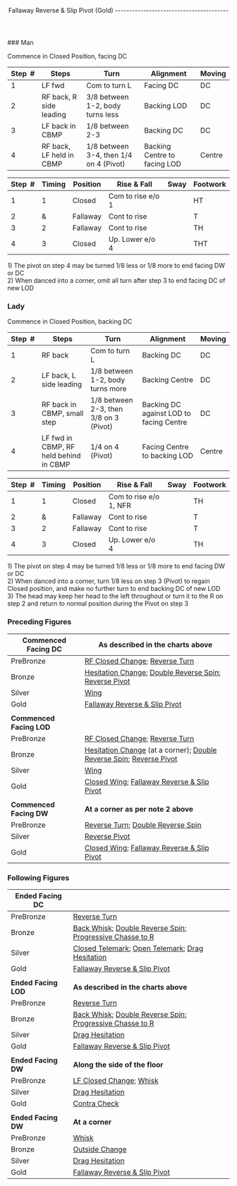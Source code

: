 <header>Fallaway Reverse &amp; Slip Pivot (Gold)
----------------------------------------

 </header>### Man

Commence in Closed Position, facing DC

 | **Step<span style="color:white">\_</span>\#** | **Steps** | **Turn** | **Alignment** | **Moving** |
|---|---|---|---|---|
| 1 | LF fwd | Com to turn L | Facing DC | DC |
| 2 | RF back, R side leading | 3/8 between 1-2, body turns less | Backing LOD | DC |
| 3 | LF back in CBMP | 1/8 between 2-3 | Backing DC | DC |
| 4 | RF back, LF held in CBMP | 1/8 between 3-4, then 1/4 on 4 (Pivot) | Backing Centre to facing LOD | Centre |

 | **Step<span style="color:white">\_</span>\#** | **Timing** | **Position** | **Rise &amp; Fall** | **Sway** | **Footwork** |
|---|---|---|---|---|---|
| 1 | 1 | Closed | Com to rise e/o 1 |  | HT |
| 2 | &amp; | Fallaway | Cont to rise |  | T |
| 3 | 2 | Fallaway | Cont to rise |  | TH |
| 4 | 3 | Closed | Up. Lower e/o 4 |  | THT |

1\) The pivot on step 4 may be turned 1/8 less or 1/8 more to end facing DW or DC  
 2) When danced into a corner, omit all turn after step 3 to end facing DC of new LOD

### Lady

Commence in Closed Position, backing DC

 | **Step<span style="color:white">\_</span>\#** | **Steps** | **Turn** | **Alignment** | **Moving** |
|---|---|---|---|---|
| 1 | RF back | Com to turn L | Backing DC | DC |
| 2 | LF back, L side leading | 1/8 between 1-2, body turns more | Backing Centre | DC |
| 3 | RF back in CBMP, small step | 1/8 between 2-3, then 3/8 on 3 (Pivot) | Backing DC against LOD to facing Centre | DC |
| 4 | LF fwd in CBMP, RF held behind in CBMP | 1/4 on 4 (Pivot) | Facing Centre to backing LOD | Centre |

 | **Step<span style="color:white">\_</span>\#** | **Timing** | **Position** | **Rise &amp; Fall** | **Sway** | **Footwork** |
|---|---|---|---|---|---|
| 1 | 1 | Closed | Com to rise e/o 1, NFR |  | TH |
| 2 | &amp; | Fallaway | Cont to rise |  | T |
| 3 | 2 | Fallaway | Cont to rise |  | T |
| 4 | 3 | Closed | Up. Lower e/o 4 |  | TH |

1\) The pivot on step 4 may be turned 1/8 less or 1/8 more to end facing DW or DC  
 2) When danced into a corner, turn 1/8 less on step 3 (Pivot) to regain Closed position, and make no further turn to end backing DC of new LOD  
 3) The head may keep her head to the left throughout or turn it to the R on step 2 and return to normal position during the Pivot on step 3

### Preceding Figures

 | **Commenced Facing DC** | **As described in the charts above** |
|---|---|
| PreBronze | [RF Closed Change](closed_change_RF.md); [Reverse Turn](reverse_turn.md) |
| Bronze | [Hesitation Change](hesitation_change.md); [Double Reverse Spin](double_reverse.md); [Reverse Pivot](reverse_pivot.md) |
| Silver | [Wing](wing.md) |
| Gold | [Fallaway Reverse &amp; Slip Pivot](fallaway_reverse.md) |
|  |  |
| **Commenced Facing LOD** |  |
| PreBronze | [RF Closed Change](closed_change_RF.md); [Reverse Turn](reverse_turn.md) |
| Bronze | [Hesitation Change](hesitation_change.md) (at a corner); [Double Reverse Spin](double_reverse.md); [Reverse Pivot](reverse_pivot.md) |
| Silver | [Wing](wing.md) |
| Gold | [Closed Wing](closed_wing.md); [Fallaway Reverse &amp; Slip Pivot](fallaway_reverse.md) |
|  |  |
| **Commenced Facing DW** | **At a corner as per note 2 above** |
| PreBronze | [Reverse Turn](reverse_turn.md); [Double Reverse Spin](double_reverse.md) |
| Silver | [Reverse Pivot](reverse_pivot.md) |
| Gold | [Closed Wing](closed_wing.md); [Fallaway Reverse &amp; Slip Pivot](fallaway_reverse.md) |

### Following Figures

 | **Ended Facing DC** |  |
|---|---|
| PreBronze | [Reverse Turn](reverse_turn.md) |
| Bronze | [Back Whisk](back_whisk.md); [Double Reverse Spin](double_reverse.md); [Progressive Chasse to R](chasse_right.md) |
| Silver | [Closed Telemark](closed_telemark.md); [Open Telemark](open_telemark.md); [Drag Hesitation](drag_hesitation.md) |
| Gold | [Fallaway Reverse &amp; Slip Pivot](fallaway_reverse.md) |
|  |  |
| **Ended Facing LOD** | **As described in the charts above** |
| PreBronze | [Reverse Turn](reverse_turn.md) |
| Bronze | [Back Whisk](back_whisk.md); [Double Reverse Spin](double_reverse.md); [Progressive Chasse to R](chasse_right.md) |
| Silver | [Drag Hesitation](drag_hesitation.md) |
| Gold | [Fallaway Reverse &amp; Slip Pivot](fallaway_reverse.md) |
|  |  |
| **Ended Facing DW** | **Along the side of the floor** |
| PreBronze | [LF Closed Change](closed_change_LF.md); [Whisk](whisk.md) |
| Silver | [Drag Hesitation](drag_hesitation.md) |
| Gold | [Contra Check](contra_check.md) |
|  |  |
| **Ended Facing DW** | **At a corner** |
| PreBronze | [Whisk](whisk.md) |
| Bronze | [Outside Change](outside_change.md) |
| Silver | [Drag Hesitation](drag_hesitation.md) |
| Gold | [Fallaway Reverse &amp; Slip Pivot](fallaway_reverse.md) |